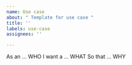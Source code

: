 ```yaml
---
name: Use case
about: " Template for use case "
title: ''
labels: use-case
assignees: ''

---
```


As an <actor>       … WHO
I want a <feature>  … WHAT
So that <benefit>   … WHY
